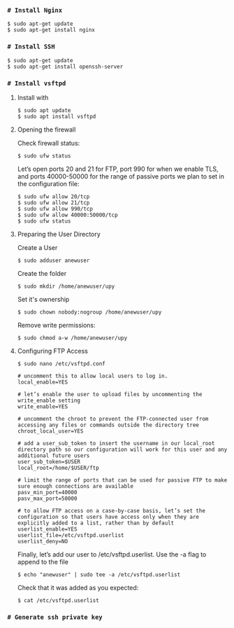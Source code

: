 ### `# Install Nginx`
```
$ sudo apt-get update
$ sudo apt-get install nginx
```

### `# Install SSH`
```
$ sudo apt-get update
$ sudo apt-get install openssh-server
```

### `# Install vsftpd`
1. Install with
    ```
    $ sudo apt update
    $ sudo apt install vsftpd
    ```

2. Opening the firewall

    Check firewall status:
    ```
    $ sudo ufw status
    ```

    Let’s open ports 20 and 21 for FTP, port 990 for when we enable TLS, and ports 40000-50000 for the range of passive ports we plan to set in the configuration file:
    ```
    $ sudo ufw allow 20/tcp
    $ sudo ufw allow 21/tcp
    $ sudo ufw allow 990/tcp
    $ sudo ufw allow 40000:50000/tcp
    $ sudo ufw status
    ```
    
3. Preparing the User Directory
    
    Create a User
    ```
    $ sudo adduser anewuser
    ```
    
    Create the folder
    ```
    $ sudo mkdir /home/anewuser/upy
    ```
    
    Set it's ownership
    ```
    $ sudo chown nobody:nogroup /home/anewuser/upy
    ```
    
    Remove write permissions:
    ```
    $ sudo chmod a-w /home/anewuser/upy
    ```
    
4. Configuring FTP Access
    ```
    $ sudo nano /etc/vsftpd.conf
    ```

    ```
    # uncomment this to allow local users to log in.
    local_enable=YES
    
    # let’s enable the user to upload files by uncommenting the write_enable setting
    write_enable=YES
    
    # uncomment the chroot to prevent the FTP-connected user from accessing any files or commands outside the directory tree
    chroot_local_user=YES
    
    # add a user_sub_token to insert the username in our local_root directory path so our configuration will work for this user and any additional future users
    user_sub_token=$USER
    local_root=/home/$USER/ftp
    
    # limit the range of ports that can be used for passive FTP to make sure enough connections are available
    pasv_min_port=40000
    pasv_max_port=50000
    
    # to allow FTP access on a case-by-case basis, let’s set the configuration so that users have access only when they are explicitly added to a list, rather than by default
    userlist_enable=YES
    userlist_file=/etc/vsftpd.userlist
    userlist_deny=NO
    ```
    
    Finally, let’s add our user to /etc/vsftpd.userlist. Use the -a flag to append to the file
    ```
    $ echo "anewuser" | sudo tee -a /etc/vsftpd.userlist
    ```
    
    Check that it was added as you expected:
    ```
    $ cat /etc/vsftpd.userlist
    ```
    
    

### `# Generate ssh private key`
```
```
